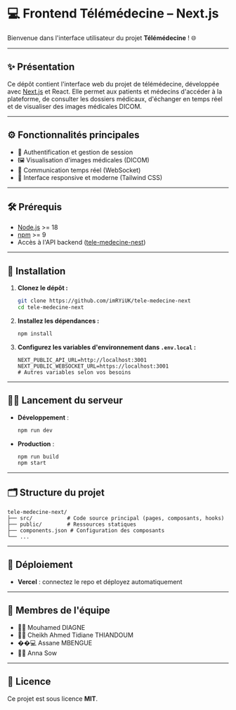 # 💻 Frontend Télémédecine – Next.js

Bienvenue dans l'interface utilisateur du projet **Télémédecine** ! 🌐

---

## ✨ Présentation

Ce dépôt contient l'interface web du projet de télémédecine, développée avec [Next.js](https://nextjs.org/) et React. Elle permet aux patients et médecins d'accéder à la plateforme, de consulter les dossiers médicaux, d'échanger en temps réel et de visualiser des images médicales DICOM.

---

## ⚙️ Fonctionnalités principales

- 🔐 Authentification et gestion de session
- 🖼️ Visualisation d'images médicales (DICOM)
- 💬 Communication temps réel (WebSocket)
- 📱 Interface responsive et moderne (Tailwind CSS)

---

## 🛠️ Prérequis

- [Node.js](https://nodejs.org/) >= 18
- [npm](https://www.npmjs.com/) >= 9
- Accès à l'API backend ([tele-medecine-nest](../tele-medecine-nest))

---

## 🚀 Installation

1. **Clonez le dépôt :**
   ```bash
   git clone https://github.com/imRYiUK/tele-medecine-next
   cd tele-medecine-next
   ```
2. **Installez les dépendances :**
   ```bash
   npm install
   ```
3. **Configurez les variables d'environnement dans `.env.local` :**
   ```env
   NEXT_PUBLIC_API_URL=http://localhost:3001
   NEXT_PUBLIC_WEBSOCKET_URL=https://localhost:3001
   # Autres variables selon vos besoins
   ```

---

## 🏃‍♂️ Lancement du serveur

- **Développement** :
  ```bash
  npm run dev
  ```
- **Production** :
  ```bash
  npm run build
  npm start
  ```

---

## 🗂️ Structure du projet

```
tele-medecine-next/
├── src/           # Code source principal (pages, composants, hooks)
├── public/        # Ressources statiques
├── components.json # Configuration des composants
└── ...
```

---

## 🚢 Déploiement

- **Vercel** : connectez le repo et déployez automatiquement

---

## 👥 Membres de l'équipe

- 🧑‍💻 Mouhamed DIAGNE
- 🧑‍💻 Cheikh Ahmed Tidiane THIANDOUM
- ��‍💻 Assane MBENGUE
- 🧑‍💻 Anna Sow

---

## 📄 Licence

Ce projet est sous licence **MIT**.

